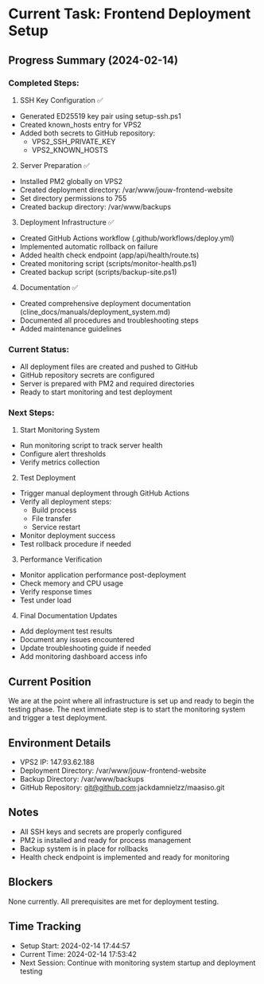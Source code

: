 # Current Task: Frontend Deployment Setup

## Progress Summary (2024-02-14)

### Completed Steps:

1. SSH Key Configuration ✅
- Generated ED25519 key pair using setup-ssh.ps1
- Created known_hosts entry for VPS2
- Added both secrets to GitHub repository:
  * VPS2_SSH_PRIVATE_KEY
  * VPS2_KNOWN_HOSTS

2. Server Preparation ✅
- Installed PM2 globally on VPS2
- Created deployment directory: /var/www/jouw-frontend-website
- Set directory permissions to 755
- Created backup directory: /var/www/backups

3. Deployment Infrastructure ✅
- Created GitHub Actions workflow (.github/workflows/deploy.yml)
- Implemented automatic rollback on failure
- Added health check endpoint (app/api/health/route.ts)
- Created monitoring script (scripts/monitor-health.ps1)
- Created backup script (scripts/backup-site.ps1)

4. Documentation ✅
- Created comprehensive deployment documentation (cline_docs/manuals/deployment_system.md)
- Documented all procedures and troubleshooting steps
- Added maintenance guidelines

### Current Status:
- All deployment files are created and pushed to GitHub
- GitHub repository secrets are configured
- Server is prepared with PM2 and required directories
- Ready to start monitoring and test deployment

### Next Steps:

1. Start Monitoring System
- Run monitoring script to track server health
- Configure alert thresholds
- Verify metrics collection

2. Test Deployment
- Trigger manual deployment through GitHub Actions
- Verify all deployment steps:
  * Build process
  * File transfer
  * Service restart
- Monitor deployment success
- Test rollback procedure if needed

3. Performance Verification
- Monitor application performance post-deployment
- Check memory and CPU usage
- Verify response times
- Test under load

4. Final Documentation Updates
- Add deployment test results
- Document any issues encountered
- Update troubleshooting guide if needed
- Add monitoring dashboard access info

## Current Position
We are at the point where all infrastructure is set up and ready to begin the testing phase. The next immediate step is to start the monitoring system and trigger a test deployment.

## Environment Details
- VPS2 IP: 147.93.62.188
- Deployment Directory: /var/www/jouw-frontend-website
- Backup Directory: /var/www/backups
- GitHub Repository: git@github.com:jackdamnielzz/maasiso.git

## Notes
- All SSH keys and secrets are properly configured
- PM2 is installed and ready for process management
- Backup system is in place for rollbacks
- Health check endpoint is implemented and ready for monitoring

## Blockers
None currently. All prerequisites are met for deployment testing.

## Time Tracking
- Setup Start: 2024-02-14 17:44:57
- Current Time: 2024-02-14 17:53:42
- Next Session: Continue with monitoring system startup and deployment testing